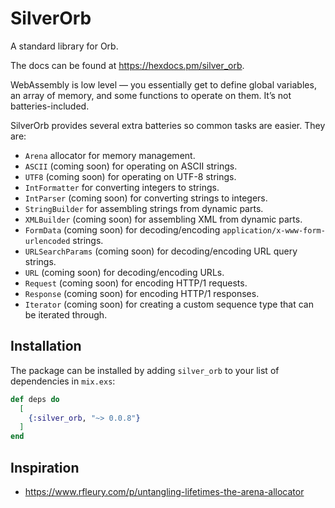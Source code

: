 # SilverOrb

A standard library for Orb.

The docs can be found at <https://hexdocs.pm/silver_orb>.

WebAssembly is low level — you essentially get to define global variables, an array of memory, and some functions to operate on them. It’s not batteries-included.

SilverOrb provides several extra batteries so common tasks are easier. They are:

- `Arena` allocator for memory management.
- `ASCII` (coming soon) for operating on ASCII strings.
- `UTF8` (coming soon) for operating on UTF-8 strings.
- `IntFormatter` for converting integers to strings.
- `IntParser` (coming soon) for converting strings to integers.
- `StringBuilder` for assembling strings from dynamic parts.
- `XMLBuilder` (coming soon) for assembling XML from dynamic parts.
- `FormData` (coming soon) for decoding/encoding `application/x-www-form-urlencoded` strings.
- `URLSearchParams` (coming soon) for decoding/encoding URL query strings.
- `URL` (coming soon) for decoding/encoding URLs.
- `Request` (coming soon) for encoding HTTP/1 requests.
- `Response` (coming soon) for encoding HTTP/1 responses.
- `Iterator` (coming soon) for creating a custom sequence type that can be iterated through.

## Installation

The package can be installed by adding `silver_orb` to your list of dependencies in `mix.exs`:

```elixir
def deps do
  [
    {:silver_orb, "~> 0.0.8"}
  ]
end
```

## Inspiration

- https://www.rfleury.com/p/untangling-lifetimes-the-arena-allocator
